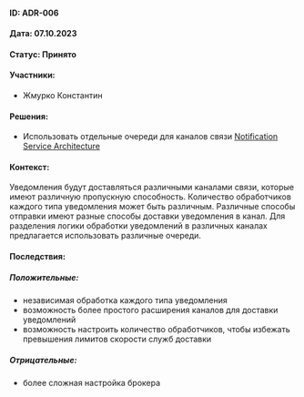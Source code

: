 #### ID: ADR-006

#### Дата: 07.10.2023

#### Статус: Принято

#### Участники:
* Жмурко Константин

#### Решения:
* Использовать отдельные очереди для каналов связи [Notification Service Architecture](https://samundrakc.com.np/blog/2020/11/22/notification-service-architecture/)

#### Контекст:
Уведомления будут доставляться различными каналами связи, которые имеют различную пропускную способность. Количество
обработчиков каждого типа уведомления может быть различным. Различные способы отправки имеют разные способы доставки уведомления
в канал.
Для разделения логики обработки уведомлений в различных каналах предлагается использовать различные очереди.

#### Последствия:

##### Положительные:
* независимая обработка каждого типа уведомления
* возможность более простого расширения каналов для доставки уведомлений
* возможность настроить количество обработчиков, чтобы избежать превышения лимитов скорости служб доставки

##### Отрицательные:
* более сложная настройка брокера
